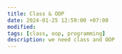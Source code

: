```yaml
---
title: Class & OOP
date: 2024-01-25 12:59:00 +07:00
modified: 
tags: [class, oop, programming]
description: we need class and OOP
---
```

